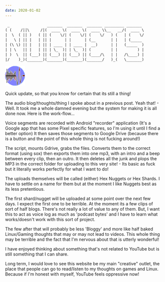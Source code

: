 ```yaml
---
date: 2020-01-02
---
```

	 _                 _______  _______  _______ _________ _______
	( (    /||\     /|(  ____ \(  ____ \(  ____ \\__   __/(  ____ \
	|  \  ( || )   ( || (    \/| (    \/| (    \/   ) (   | (    \/
	|   \ | || |   | || |      | |      | (__       | |   | (_____
	| (\ \) || |   | || | ____ | | ____ |  __)      | |   (_____  )
	| | \   || |   | || | \_  )| | \_  )| (         | |         ) |
	| )  \  || (___) || (___) || (___) || (____/\   | |   /\____) |
	|/    )_)(_______)(_______)(_______)(_______/   )_(   \_______)

![](../images/hexshard.png)

Quick update, so that you know for certain that its still a thing!

The audio blog/thoughts/thing I spoke about in a previous post. Yeah that! - Well. It took me a whole damned evening but the system for making it is all done now. Here is the work-flow...

Voice segments are recorded with Android "recorder" application (It's a Google app that has some Pixel specific features, so I'm using it until I find a better option) It then saves those segments to Google Drive (because there is a button and the point of this whole thing is not fucking around!)

The script, mounts Gdrive, grabs the files. Converts them to the correct format (using sox) then exports them into one mp3, with an intro and a beep between every clip, then an outro. It then deletes all the junk and plops the MP3 in the correct folder for uploading to this very site! - Its basic as fuck but it literally works perfectly for what I want to do!

The uploads themselves will be called (either) Hex Nuggets or Hex Shards. I have to settle on a name for them but at the moment I like Nuggets best as its less pretentious.

The first shard/nugget will be uploaded at some point over the next few days. I expect the first one to be terrible. At the moment its a few clips of sort of half blogs. There's not really a lot of value to any of them. But, I want this to act as voice log as much as 'podcast bytes' and I have to learn what works/doesn't work with this sort of project.

The few after that will probably be less 'Bloggy' and more like half baked Linux/Gaming thoughts that may or may not lead to videos. This whole thing may be terrible and the fact that I'm nervous about that is utterly wonderful!

I have enjoyed thinking about something that's not related to YouTube but is still something that I can share.

Long term, I would love to see this website be my main "creative" outlet, the place that people can go to read/listen to my thoughts on games and Linux. Because if I'm honest with myself, YouTube feels oppressive now!



